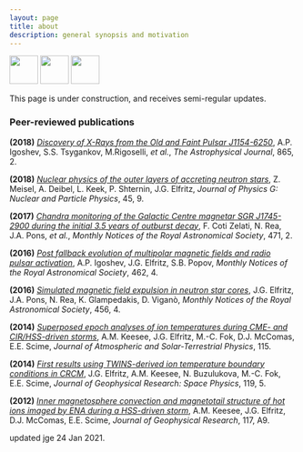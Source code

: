 ```yaml
---
layout: page
title: about
description: general synopsis and motivation
---
```


<a href="https://www.linkedin.com/in/justinelfritz/"><img src="https://mag06.github.io/linkedin_circ.svg" width="50" height="50"></a> <a href="https://www.researchgate.net/profile/Justin_Elfritz"><img src="https://mag06.github.io/ResearchGate2.png" width="50" height="50"></a> <a href="https://scholar.google.com/citations?user=TikZtJcAAAAJ&hl=en"><img src="https://mag06.github.io/google_cite1.png" width="50" height="50"></a> 

This page is under construction, and receives semi-regular updates. 

### Peer-reviewed publications

**(2018)** [*Discovery of X-Rays from the Old and Faint Pulsar J1154-6250*](https://ui.adsabs.harvard.edu/abs/2018ApJ...865..116I), A.P. Igoshev, S.S. Tsygankov, M.Rigoselli, *et al.*, *The Astrophysical Journal*, 865, 2.

**(2018)** [*Nuclear physics of the outer layers of accreting neutron stars*](https://ui.adsabs.harvard.edu/abs/2018JPhG...45i3001M), Z. Meisel, A. Deibel, L. Keek, P. Shternin, J.G. Elfritz, *Journal of Physics G: Nuclear and Particle Physics*, 45, 9. 

**(2017)** [*Chandra monitoring of the Galactic Centre magnetar SGR J1745-2900 during the initial 3.5 years of outburst decay*](https://ui.adsabs.harvard.edu/abs/2017MNRAS.471.1819C), F. Coti Zelati, N. Rea, J.A. Pons, *et al.*, *Monthly Notices of the Royal Astronomical Society*, 471, 2.

**(2016)** [*Post fallback evolution of multipolar magnetic fields and radio pulsar activation*](https://ui.adsabs.harvard.edu/abs/2016MNRAS.462.3689I), A.P. Igoshev, J.G. Elfritz, S.B. Popov, *Monthly Notices of the Royal Astronomical Society*, 462, 4.

**(2016)** [*Simulated magnetic field expulsion in neutron star cores*](https://ui.adsabs.harvard.edu/abs/2016MNRAS.456.4461E), J.G. Elfritz, J.A. Pons, N. Rea, K. Glampedakis, D. Viganò, *Monthly Notices of the Royal Astronomical Society*, 456, 4.

**(2014)** [*Superposed epoch analyses of ion temperatures during CME- and CIR/HSS-driven storms*](https://ui.adsabs.harvard.edu/abs/2014JASTP.115...67K), A.M. Keesee, J.G. Elfritz, M.-C. Fok, D.J. McComas, E.E. Scime, *Journal of Atmospheric and Solar-Terrestrial Physics*, 115. 

**(2014)** [*First results using TWINS-derived ion temperature boundary conditions in CRCM*](https://ui.adsabs.harvard.edu/abs/2014JGRA..119.3345E), J.G. Elfritz, A.M. Keesee, N. Buzulukova, M.-C. Fok, E.E. Scime, *Journal of Geophysical Research: Space Physics*, 119, 5.

**(2012)** [*Inner magnetosphere convection and magnetotail structure of hot ions imaged by ENA during a HSS-driven storm*](https://ui.adsabs.harvard.edu/abs/2012JGRA..117.0L06K), A.M. Keesee, J.G. Elfritz, D.J. McComas, E.E. Scime, *Journal of Geophysical Research*, 117, A9.




updated jge 24 Jan 2021.